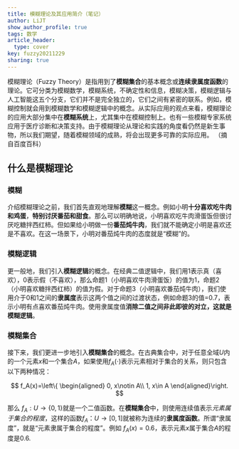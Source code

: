 ```yaml
---
title: 模糊理论及其应用简介（笔记）
author: LiJT
show_author_profile: true
tags: 数学
article_header:
  type: cover
key: fuzzy20211229
sharing: true
---
```


模糊理论（Fuzzy Theory）是指用到了**模糊集合**的基本概念或**连续隶属度函数**的理论。它可分类为模糊数学，模糊系统，不确定性和信息，模糊决策，模糊逻辑与人工智能这五个分支，它们并不是完全独立的，它们之间有紧密的联系。例如，模糊控制就会用到模糊数学和模糊逻辑中的概念。从实际应用的观点来看，模糊理论的应用大部分集中在**模糊系统**上，尤其集中在模糊控制上。也有一些模糊专家系统应用于医疗诊断和决策支持。由于模糊理论从理论和实践的角度看仍然是新生事物，所以我们期望，随着模糊领域的成熟，将会出现更多可靠的实际应用。 （摘自百度百科）

<!--more-->
## 什么是模糊理论

### 模糊

介绍模糊理论之前，我们首先直观地理解**模糊**这一概念。例如小明**十分喜欢吃牛肉和鸡蛋**，**特别讨厌番茄和甜食**。那么可以明确地说，小明喜欢吃牛肉滑蛋饭但很讨厌吃糖拌西红柿。但如果给小明做一份**番茄炖牛肉**，我们就不能确定小明是喜欢还是不喜欢。在这一场景下，小明对番茄炖牛肉的态度就是“模糊”的。

### 模糊逻辑

更一般地，我们引入**模糊逻辑**的概念。在经典二值逻辑中，我们用1表示真（喜欢），0表示假（不喜欢），那么命题1（小明喜欢牛肉滑蛋饭）的值为1，命题2（小明喜欢糖拌西红柿）的值为假。对于命题3（小明喜欢番茄炖牛肉），我们使用介于0和1之间的**隶属度**表示这两个值之间的过渡状态，例如命题3的值=0.7，表示小明有点喜欢番茄炖牛肉。使用隶属度值**消除二值之间非此即彼的对立，这就是模糊逻辑**。

### 模糊集合

接下来，我们更进一步地引入**模糊集合**的概念。在古典集合中，对于任意全域$U$内的一个元素$x$和一个集合$A$，如果使用$f_A(\cdot)$表示元素相对于集合的关系，则只包含以下两种情况：

$$
f_A(x)=\left\{
\begin{aligned}
0, x\notin A\\
1, x\in A
\end{aligned}\right.
$$

那么 $f_A:U\to\{ 0,1\}$就是一个二值函数。在**模糊集合**中，则使用连续值表示*元素属于集合的程度*，这样的函数$f_A：U\to[0,1]$就被称为连续的**隶属度函数**。所谓“隶属度”，就是“元素隶属于集合的程度”。例如 $f_A(x)=0.6$，表示元素$x$属于集合$A$的程度是0.6.